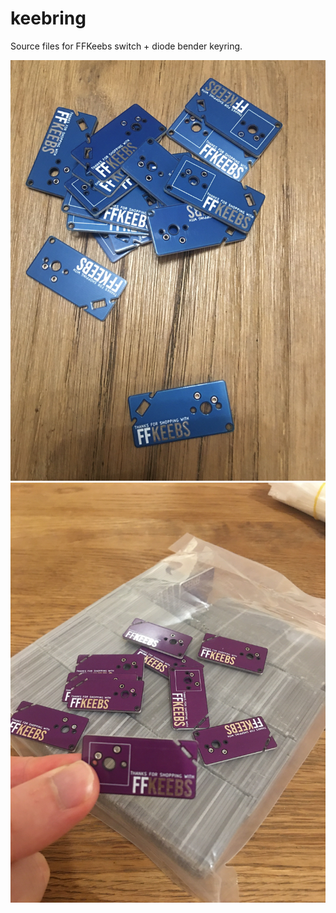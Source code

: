# keebring
Source files for FFKeebs switch + diode bender keyring.

![blue](/images/keebring-blue.jpg)
![purple](/images/keebring-purp.jpg)
